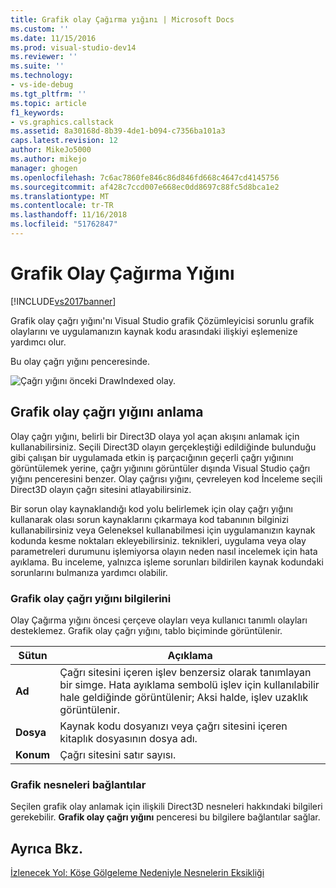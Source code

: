 ```yaml
---
title: Grafik olay Çağırma yığını | Microsoft Docs
ms.custom: ''
ms.date: 11/15/2016
ms.prod: visual-studio-dev14
ms.reviewer: ''
ms.suite: ''
ms.technology:
- vs-ide-debug
ms.tgt_pltfrm: ''
ms.topic: article
f1_keywords:
- vs.graphics.callstack
ms.assetid: 8a30168d-8b39-4de1-b094-c7356ba101a3
caps.latest.revision: 12
author: MikeJo5000
ms.author: mikejo
manager: ghogen
ms.openlocfilehash: 7c6ac7860fe846c86d846fd668c4647cd4145756
ms.sourcegitcommit: af428c7ccd007e668ec0dd8697c88fc5d8bca1e2
ms.translationtype: MT
ms.contentlocale: tr-TR
ms.lasthandoff: 11/16/2018
ms.locfileid: "51762847"
---
```

# <a name="graphics-event-call-stack"></a>Grafik Olay Çağırma Yığını
[!INCLUDE[vs2017banner](../includes/vs2017banner.md)]

Grafik olay çağrı yığını'nı Visual Studio grafik Çözümleyicisi sorunlu grafik olaylarını ve uygulamanızın kaynak kodu arasındaki ilişkiyi eşlemenize yardımcı olur.  
  
 Bu olay çağrı yığını penceresinde.  
  
 ![Çağrı yığını önceki DrawIndexed olay. ](../debugger/media/gfx-diag-demo-graphics-event-call-stack-orientation.png "gfx_diag_demo_graphics_event_call_stack_orientation")  
  
## <a name="understanding-the-graphics-event-call-stack"></a>Grafik olay çağrı yığını anlama  
 Olay çağrı yığını, belirli bir Direct3D olaya yol açan akışını anlamak için kullanabilirsiniz. Seçili Direct3D olayın gerçekleştiği edildiğinde bulunduğu gibi çalışan bir uygulamada etkin iş parçacığının geçerli çağrı yığınını görüntülemek yerine, çağrı yığınını görüntüler dışında Visual Studio çağrı yığını penceresini benzer. Olay çağrısı yığını, çevreleyen kod İnceleme seçili Direct3D olayın çağrı sitesini atlayabilirsiniz.  
  
 Bir sorun olay kaynaklandığı kod yolu belirlemek için olay çağrı yığını kullanarak olası sorun kaynaklarını çıkarmaya kod tabanının bilginizi kullanabilirsiniz veya Geleneksel kullanabilmesi için uygulamanızın kaynak kodunda kesme noktaları ekleyebilirsiniz. teknikleri, uygulama veya olay parametreleri durumunu işlemiyorsa olayın neden nasıl incelemek için hata ayıklama. Bu inceleme, yalnızca işleme sorunları bildirilen kaynak kodundaki sorunlarını bulmanıza yardımcı olabilir.  
  
### <a name="graphics-event-call-stack-information"></a>Grafik olay çağrı yığını bilgilerini  
 Olay Çağırma yığını öncesi çerçeve olayları veya kullanıcı tanımlı olayları desteklemez. Grafik olay çağrı yığını, tablo biçiminde görüntülenir.  
  
|Sütun|Açıklama|  
|------------|-----------------|  
|**Ad**|Çağrı sitesini içeren işlev benzersiz olarak tanımlayan bir simge. Hata ayıklama sembolü işlev için kullanılabilir hale geldiğinde görüntülenir; Aksi halde, işlev uzaklık görüntülenir.|  
|**Dosya**|Kaynak kodu dosyanızı veya çağrı sitesini içeren kitaplık dosyasının dosya adı.|  
|**Konum**|Çağrı sitesini satır sayısı.|  
  
### <a name="links-to-graphics-objects"></a>Grafik nesneleri bağlantılar  
 Seçilen grafik olay anlamak için ilişkili Direct3D nesneleri hakkındaki bilgileri gerekebilir. **Grafik olay çağrı yığını** penceresi bu bilgilere bağlantılar sağlar.  
  
## <a name="see-also"></a>Ayrıca Bkz.  
 [İzlenecek Yol: Köşe Gölgeleme Nedeniyle Nesnelerin Eksikliği](../debugger/walkthrough-missing-objects-due-to-vertex-shading.md)



